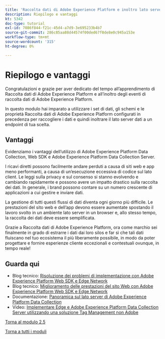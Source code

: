 ```yaml
---
title: 'Raccolta dati di Adobe Experience Platform e inoltro lato server in tempo reale: riepilogo e vantaggi'
description: Riepilogo e vantaggi
kt: 5342
doc-type: tutorial
exl-id: 7086f844-f21c-45d4-a7d9-3e695233b4b7
source-git-commit: 286c85aa88d44574f00ded67f0de8e0c945a153e
workflow-type: tm+mt
source-wordcount: '315'
ht-degree: 0%

---
```


# Riepilogo e vantaggi

Congratulazioni e grazie per aver dedicato del tempo all’apprendimento di Raccolta dati di Adobe Experience Platform e all’inoltro degli eventi di raccolta dati di Adobe Experience Platform.

In questo modulo hai imparato a utilizzare i set di dati, gli schemi e le proprietà Raccolta dati di Adobe Experience Platform configurati in precedenza per raccogliere i dati e quindi inoltrare il lato server dati a un endpoint di tua scelta.

## Vantaggi

Evidenziamo i vantaggi dell’utilizzo di Adobe Experience Platform Data Collection, Web SDK e Adobe Experience Platform Data Collection Server.

I ricavi diretti possono facilmente andare perduti a causa di siti web e app meno performanti, a causa di un’esecuzione eccessiva di codice sul lato client. Le leggi sulla privacy e sul consenso si stanno evolvendo e cambiando rapidamente e possono avere un impatto drastico sulla raccolta dei dati. In generale, i brand possono contare su un numero crescente di applicazioni a cui gestire e inviare dati.

La gestione di tutti questi flussi di dati diventa ogni giorno più difficile. Le prestazioni del sito web e dell’app devono essere aumentate spostando il lavoro svolto in un ambiente lato server in un browser e, allo stesso tempo, la raccolta dei dati deve essere semplificata.

Grazie a Raccolta dati di Adobe Experience Platform, ora come marchio sei finalmente in grado di estrarre i dati dai loro silos e far sì che tali dati fluiscano nel tuo ecosistema il più liberamente possibile, in modo da poter progettare e fornire esperienze cliente eccezionali e contestuali ovunque, in tempo reale!

## Guarda qui

- Blog tecnico: [Risoluzione dei problemi di implementazione con Adobe Experience Platform Web SDK e Edge Network](https://medium.com/adobetech/solving-implementation-pain-points-with-adobe-experience-platform-web-sdk-and-edge-network-880b635e6819)
- Blog tecnico: [Miglioramento delle prestazioni del sito Web con Adobe Experience Platform Web SDK e Edge Network](https://medium.com/adobetech/boosting-website-performance-with-adobe-experience-platform-web-sdk-and-edge-network-329fcf70fdf9)
- Documentazione: [Panoramica sul lato server di Adobe Experience Platform Data Collection](https://experienceleague.adobe.com/docs/experience-platform/tags/event-forwarding/overview.html?lang=it#server-side-info)
- Video: [Implementare Edge e Adobe Experience Platform Data Collection Server utilizzando una soluzione Tag Management non Adobe](https://video.tv.adobe.com/v/331986?quality=12&learn=on&enablevpops)

[Torna al modulo 2.5](./aep-data-collection-ssf.md)

[Torna a tutti i moduli](./../../../overview.md)
